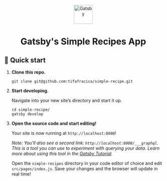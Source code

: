 <p align="center">
  <a href="https://www.gatsbyjs.com">
    <img alt="Gatsby" src="https://www.gatsbyjs.com/Gatsby-Monogram.svg" width="60" />
  </a>
</p>
<h1 align="center">
  Gatsby's Simple Recipes App
</h1>


## 🚀 Quick start

1.  **Clone this repo.**


    ```shell
    git clone git@github.com:tifafracica/simple-recipe.git
    ```

1.  **Start developing.**

    Navigate into your new site’s directory and start it up.

    ```shell
    cd simple-recipe/
    gatsby develop
    ```

1.  **Open the source code and start editing!**

    Your site is now running at `http://localhost:8000`!

    _Note: You'll also see a second link: _`http://localhost:8000/___graphql`_. This is a tool you can use to experiment with querying your data. Learn more about using this tool in the [Gatsby Tutorial](https://www.gatsbyjs.com/docs/tutorial/part-4/#use-graphiql-to-explore-the-data-layer-and-write-graphql-queries)._

    Open the `simple-recipes` directory in your code editor of choice and edit `src/pages/index.js`. Save your changes and the browser will update in real time!

